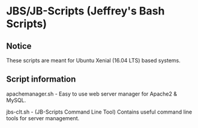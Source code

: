 # JBS/JB-Scripts (Jeffrey's Bash Scripts)

## Notice

These scripts are meant for Ubuntu Xenial (16.04 LTS) based systems.

## Script information

apachemanager.sh - Easy to use web server manager for Apache2 & MySQL.

jbs-clt.sh - (JB-Scripts Command Line Tool) Contains useful  command line tools for server management.
